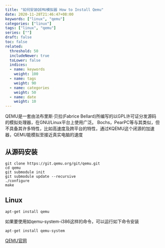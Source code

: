 ```yaml
---
title: "如何安装QEMU模拟器 How to Install Qemu"
date: 2020-11-28T21:46:47+08:00
keywords: ["linux", "qemu"]
categories: ["linux"]
tags: ["linux", "qemu"]
series: [""]
draft: false
toc: false
related:
  threshold: 50
  includeNewer: true
  toLower: false
  indices:
  - name: keywords
    weight: 100
  - name: tags
    weight: 90
  - name: categories
    weight: 50
  - name: date
    weight: 10
---
```


QEMU是一套由法布里斯·贝拉(Fabrice Bellard)所编写的以GPL许可证分发源码的模拟处理器，在GNU/Linux平台上使用广泛。
Bochs，PearPC等与其类似，但不具备其许多特性，比如高速度及跨平台的特性，通过KQEMU这个闭源的加速器，QEMU能模拟至接近真实电脑的速度


## 从源码安装
```shell script
git clone https://git.qemu.org/git/qemu.git
cd qemu
git submodule init
git submodule update --recursive
./configure
make
```
## Linux

```shell script
apt-get install qemu
```

如果要使用如qemu-system-i386这样的命令，可以运行如下命令安装
```shell script
apt-get install qemu-system
```

[QEMU官网](https://download.qemu.org)

